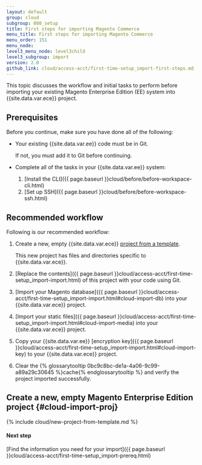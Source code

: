 ```yaml
---
layout: default
group: cloud
subgroup: 080_setup
title: First steps for importing Magento Commerce
menu_title: First steps for importing Magento Commerce
menu_order: 151
menu_node:
level3_menu_node: level3child
level3_subgroup: import
version: 2.0
github_link: cloud/access-acct/first-time-setup_import-first-steps.md
---
```


This topic discusses the workflow and initial tasks to perform before importing your existing Magento Enterprise Edition (EE) system into {{site.data.var.ece}} project.

## Prerequisites
Before you continue, make sure you have done all of the following:

*   Your existing {{site.data.var.ee}} code must be in Git.

    If not, you must add it to Git before continuing.
*   Complete all of the tasks in your {{site.data.var.ee}} system:

    1.  [Install the CLI]({{ page.baseurl }}cloud/before/before-workspace-cli.html)
    2.  [Set up SSH]({{ page.baseurl }}cloud/before/before-workspace-ssh.html)

## Recommended workflow
Following is our recommended workflow:

1.  Create a new, empty {{site.data.var.ece}} [project from a template](#cloud-import-proj).

    This new project has files and directories specific to {{site.data.var.ece}}.
2.  [Replace the contents]({{ page.baseurl }}cloud/access-acct/first-time-setup_import-import.html) of this project with your code using Git.
3.  [Import your Magento database]({{ page.baseurl }}cloud/access-acct/first-time-setup_import-import.html#cloud-import-db) into your {{site.data.var.ece}} project.
4.  [Import your static files]({{ page.baseurl }}cloud/access-acct/first-time-setup_import-import.html#cloud-import-media) into your {{site.data.var.ece}} project.
5.  Copy your {{site.data.var.ee}} [encryption key]({{ page.baseurl }}cloud/access-acct/first-time-setup_import-import.html#cloud-import-key) to your {{site.data.var.ece}} project.
6.  Clear the {% glossarytooltip 0bc9c8bc-de1a-4a06-9c99-a89a29c30645 %}cache{% endglossarytooltip %} and verify the project imported successfully.

## Create a new, empty Magento Enterprise Edition project {#cloud-import-proj}

{% include cloud/new-project-from-template.md %}

#### Next step
[Find the information you need for your import]({{ page.baseurl }}cloud/access-acct/first-time-setup_import-prereq.html)
